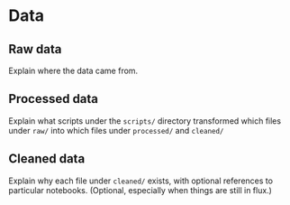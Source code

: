 # Data

## Raw data

Explain where the data came from.

## Processed data

Explain what scripts under the `scripts/` directory transformed which files under `raw/` into which files under `processed/` and `cleaned/`

## Cleaned data

Explain why each file under `cleaned/` exists, with optional references to particular notebooks. (Optional, especially when things are still in flux.)
